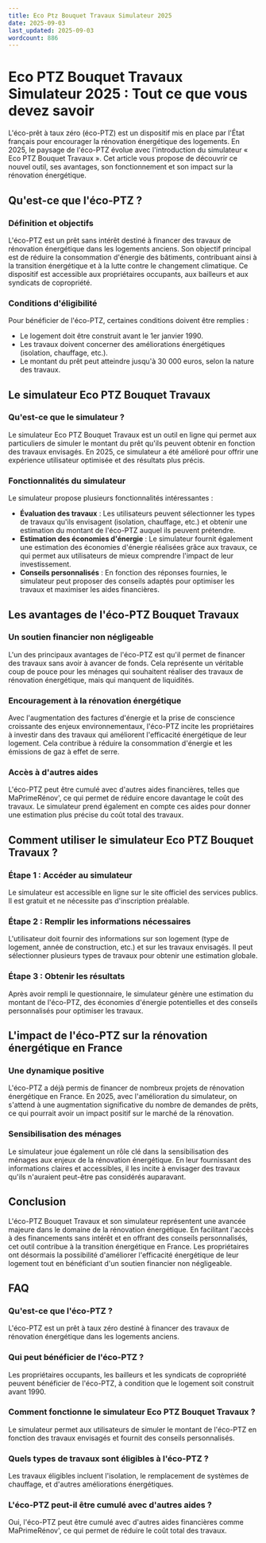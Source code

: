 ```yaml
---
title: Eco Ptz Bouquet Travaux Simulateur 2025
date: 2025-09-03
last_updated: 2025-09-03
wordcount: 886
---
```


# Eco PTZ Bouquet Travaux Simulateur 2025 : Tout ce que vous devez savoir

L'éco-prêt à taux zéro (éco-PTZ) est un dispositif mis en place par l'État français pour encourager la rénovation énergétique des logements. En 2025, le paysage de l'éco-PTZ évolue avec l'introduction du simulateur « Eco PTZ Bouquet Travaux ». Cet article vous propose de découvrir ce nouvel outil, ses avantages, son fonctionnement et son impact sur la rénovation énergétique.

## Qu'est-ce que l'éco-PTZ ?

### Définition et objectifs

L'éco-PTZ est un prêt sans intérêt destiné à financer des travaux de rénovation énergétique dans les logements anciens. Son objectif principal est de réduire la consommation d'énergie des bâtiments, contribuant ainsi à la transition énergétique et à la lutte contre le changement climatique. Ce dispositif est accessible aux propriétaires occupants, aux bailleurs et aux syndicats de copropriété.

### Conditions d'éligibilité

Pour bénéficier de l'éco-PTZ, certaines conditions doivent être remplies :

- Le logement doit être construit avant le 1er janvier 1990.
- Les travaux doivent concerner des améliorations énergétiques (isolation, chauffage, etc.).
- Le montant du prêt peut atteindre jusqu'à 30 000 euros, selon la nature des travaux.

## Le simulateur Eco PTZ Bouquet Travaux

### Qu'est-ce que le simulateur ?

Le simulateur Eco PTZ Bouquet Travaux est un outil en ligne qui permet aux particuliers de simuler le montant du prêt qu'ils peuvent obtenir en fonction des travaux envisagés. En 2025, ce simulateur a été amélioré pour offrir une expérience utilisateur optimisée et des résultats plus précis.

### Fonctionnalités du simulateur

Le simulateur propose plusieurs fonctionnalités intéressantes :

- **Évaluation des travaux** : Les utilisateurs peuvent sélectionner les types de travaux qu'ils envisagent (isolation, chauffage, etc.) et obtenir une estimation du montant de l'éco-PTZ auquel ils peuvent prétendre.
- **Estimation des économies d'énergie** : Le simulateur fournit également une estimation des économies d'énergie réalisées grâce aux travaux, ce qui permet aux utilisateurs de mieux comprendre l'impact de leur investissement.
- **Conseils personnalisés** : En fonction des réponses fournies, le simulateur peut proposer des conseils adaptés pour optimiser les travaux et maximiser les aides financières.

## Les avantages de l'éco-PTZ Bouquet Travaux

### Un soutien financier non négligeable

L'un des principaux avantages de l'éco-PTZ est qu'il permet de financer des travaux sans avoir à avancer de fonds. Cela représente un véritable coup de pouce pour les ménages qui souhaitent réaliser des travaux de rénovation énergétique, mais qui manquent de liquidités.

### Encouragement à la rénovation énergétique

Avec l'augmentation des factures d'énergie et la prise de conscience croissante des enjeux environnementaux, l'éco-PTZ incite les propriétaires à investir dans des travaux qui améliorent l'efficacité énergétique de leur logement. Cela contribue à réduire la consommation d'énergie et les émissions de gaz à effet de serre.

### Accès à d'autres aides

L'éco-PTZ peut être cumulé avec d'autres aides financières, telles que MaPrimeRénov', ce qui permet de réduire encore davantage le coût des travaux. Le simulateur prend également en compte ces aides pour donner une estimation plus précise du coût total des travaux.

## Comment utiliser le simulateur Eco PTZ Bouquet Travaux ?

### Étape 1 : Accéder au simulateur

Le simulateur est accessible en ligne sur le site officiel des services publics. Il est gratuit et ne nécessite pas d'inscription préalable.

### Étape 2 : Remplir les informations nécessaires

L'utilisateur doit fournir des informations sur son logement (type de logement, année de construction, etc.) et sur les travaux envisagés. Il peut sélectionner plusieurs types de travaux pour obtenir une estimation globale.

### Étape 3 : Obtenir les résultats

Après avoir rempli le questionnaire, le simulateur génère une estimation du montant de l'éco-PTZ, des économies d'énergie potentielles et des conseils personnalisés pour optimiser les travaux.

## L'impact de l'éco-PTZ sur la rénovation énergétique en France

### Une dynamique positive

L'éco-PTZ a déjà permis de financer de nombreux projets de rénovation énergétique en France. En 2025, avec l'amélioration du simulateur, on s'attend à une augmentation significative du nombre de demandes de prêts, ce qui pourrait avoir un impact positif sur le marché de la rénovation.

### Sensibilisation des ménages

Le simulateur joue également un rôle clé dans la sensibilisation des ménages aux enjeux de la rénovation énergétique. En leur fournissant des informations claires et accessibles, il les incite à envisager des travaux qu'ils n'auraient peut-être pas considérés auparavant.

## Conclusion

L'éco-PTZ Bouquet Travaux et son simulateur représentent une avancée majeure dans le domaine de la rénovation énergétique. En facilitant l'accès à des financements sans intérêt et en offrant des conseils personnalisés, cet outil contribue à la transition énergétique en France. Les propriétaires ont désormais la possibilité d'améliorer l'efficacité énergétique de leur logement tout en bénéficiant d'un soutien financier non négligeable.

## FAQ

### Qu'est-ce que l'éco-PTZ ?

L'éco-PTZ est un prêt à taux zéro destiné à financer des travaux de rénovation énergétique dans les logements anciens.

### Qui peut bénéficier de l'éco-PTZ ?

Les propriétaires occupants, les bailleurs et les syndicats de copropriété peuvent bénéficier de l'éco-PTZ, à condition que le logement soit construit avant 1990.

### Comment fonctionne le simulateur Eco PTZ Bouquet Travaux ?

Le simulateur permet aux utilisateurs de simuler le montant de l'éco-PTZ en fonction des travaux envisagés et fournit des conseils personnalisés.

### Quels types de travaux sont éligibles à l'éco-PTZ ?

Les travaux éligibles incluent l'isolation, le remplacement de systèmes de chauffage, et d'autres améliorations énergétiques.

### L'éco-PTZ peut-il être cumulé avec d'autres aides ?

Oui, l'éco-PTZ peut être cumulé avec d'autres aides financières comme MaPrimeRénov', ce qui permet de réduire le coût total des travaux.